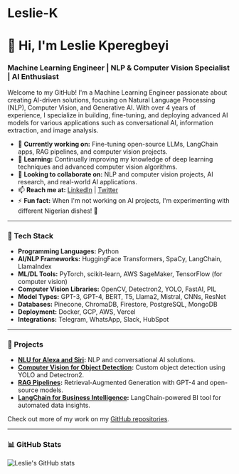 # Leslie-K

# 👋 Hi, I'm Leslie Kperegbeyi

### Machine Learning Engineer | NLP & Computer Vision Specialist | AI Enthusiast

Welcome to my GitHub! I'm a Machine Learning Engineer passionate about creating AI-driven solutions, focusing on Natural Language Processing (NLP), Computer Vision, and Generative AI. With over 4 years of experience, I specialize in building, fine-tuning, and deploying advanced AI models for various applications such as conversational AI, information extraction, and image analysis.

- 🔭 **Currently working on:** Fine-tuning open-source LLMs, LangChain apps, RAG pipelines, and computer vision projects.
- 🌱 **Learning:** Continually improving my knowledge of deep learning techniques and advanced computer vision algorithms.
- 👯 **Looking to collaborate on:** NLP and computer vision projects, AI research, and real-world AI applications.
- 📫 **Reach me at:** [LinkedIn](https://www.linkedin.com/in/lesliekperegbeyi) | [Twitter](https://twitter.com/leslie_ml)
- ⚡ **Fun fact:** When I'm not working on AI projects, I'm experimenting with different Nigerian dishes! 🍲

---

### 🧠 Tech Stack
- **Programming Languages:** Python
- **AI/NLP Frameworks:** HuggingFace Transformers, SpaCy, LangChain, LlamaIndex
- **ML/DL Tools:** PyTorch, scikit-learn, AWS SageMaker, TensorFlow (for computer vision)
- **Computer Vision Libraries:** OpenCV, Detectron2, YOLO, FastAI, PIL
- **Model Types:** GPT-3, GPT-4, BERT, T5, Llama2, Mistral, CNNs, ResNet
- **Databases:** Pinecone, ChromaDB, Firestore, PostgreSQL, MongoDB
- **Deployment:** Docker, GCP, AWS, Vercel
- **Integrations:** Telegram, WhatsApp, Slack, HubSpot

---

### 🌟 Projects
- **[NLU for Alexa and Siri](https://github.com/lidiapierre/NLU-projects):** NLP and conversational AI solutions.
- **[Computer Vision for Object Detection](https://github.com/lidiapierre/CV-object-detection):** Custom object detection using YOLO and Detectron2.
- **[RAG Pipelines](https://github.com/lidiapierre/RAG-pipelines):** Retrieval-Augmented Generation with GPT-4 and open-source models.
- **[LangChain for Business Intelligence](https://github.com/lidiapierre/langchain-BI):** LangChain-powered BI tool for automated data insights.

Check out more of my work on my [GitHub repositories](https://github.com/lidiapierre).

---

### 📊 GitHub Stats
![Leslie's GitHub stats](https://github-readme-stats.vercel.app/api?username=lidiapierre&show_icons=true&theme=radical)
